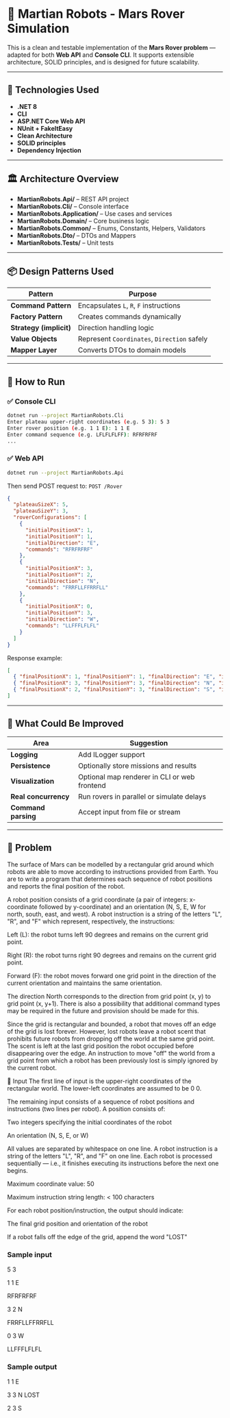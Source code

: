 # 🚀 Martian Robots - Mars Rover Simulation

This is a clean and testable implementation of the **Mars Rover problem** — adapted for both **Web API** and **Console CLI**. It supports extensible architecture, SOLID principles, and is designed for future scalability.

---

## 🧰 Technologies Used
- **.NET 8**
- **CLI**
- **ASP.NET Core Web API**
- **NUnit + FakeItEasy**
- **Clean Architecture**
- **SOLID principles**
- **Dependency Injection**

---

## 🏛️ Architecture Overview
- **MartianRobots.Api/** – REST API project
- **MartianRobots.Cli/** – Console interface
- **MartianRobots.Application/** – Use cases and services
- **MartianRobots.Domain/** – Core business logic
- **MartianRobots.Common/** – Enums, Constants, Helpers, Validators
- **MartianRobots.Dto/** – DTOs and Mappers
- **MartianRobots.Tests/** – Unit tests
 
---

## 📦 Design Patterns Used

| Pattern               | Purpose                             |
|-----------------------|-------------------------------------|
| **Command Pattern**   | Encapsulates `L`, `R`, `F` instructions |
| **Factory Pattern**   | Creates commands dynamically         |
| **Strategy (implicit)**| Direction handling logic             |
| **Value Objects**     | Represent `Coordinates`, `Direction` safely |
| **Mapper Layer**      | Converts DTOs to domain models       |

---

## 🚀 How to Run
### ✅ Console CLI
```bash
dotnet run --project MartianRobots.Cli
Enter plateau upper-right coordinates (e.g. 5 3): 5 3
Enter rover position (e.g. 1 1 E): 1 1 E
Enter command sequence (e.g. LFLFLFLFF): RFRFRFRF
...
```
### ✅ Web API
```bash
dotnet run --project MartianRobots.Api
```
Then send POST request to:
<code>POST /Rover</code>

```json
{
  "plateauSizeX": 5,
  "plateauSizeY": 3,
  "roverConfigurations": [
    {
      "initialPositionX": 1,
      "initialPositionY": 1,
      "initialDirection": "E",
      "commands": "RFRFRFRF"
    },
    {
      "initialPositionX": 3,
      "initialPositionY": 2,
      "initialDirection": "N",
      "commands": "FRRFLLFFRRFLL"
    },
    {
      "initialPositionX": 0,
      "initialPositionY": 3,
      "initialDirection": "W",
      "commands": "LLFFFLFLFL"
    }
  ]
}
```

Response example:
```json
[
  { "finalPositionX": 1, "finalPositionY": 1, "finalDirection": "E", "isRoverLost": false },
  { "finalPositionX": 3, "finalPositionY": 3, "finalDirection": "N", "isRoverLost": true },
  { "finalPositionX": 2, "finalPositionY": 3, "finalDirection": "S", "isRoverLost": false }
]
```

---

## 🚧 What Could Be Improved
| Area               | Suggestion                            |
|-----------------------|-------------------------------------|
| **Logging**   | Add ILogger<T> support |
| **Persistence**   | Optionally store missions and results         |
| **Visualization**| Optional map renderer in CLI or web frontend             |
| **Real concurrency**     | Run rovers in parallel or simulate delays |
| **Command parsing**      | Accept input from file or stream       |

---

## 🧩 Problem
The surface of Mars can be modelled by a rectangular grid around which robots are able to move according to instructions provided from Earth. You are to write a program that determines each sequence of robot positions and reports the final position of the robot.

A robot position consists of a grid coordinate (a pair of integers: x-coordinate followed by y-coordinate) and an orientation (N, S, E, W for north, south, east, and west). A robot instruction is a string of the letters "L", "R", and "F" which represent, respectively, the instructions:

Left (L): the robot turns left 90 degrees and remains on the current grid point.

Right (R): the robot turns right 90 degrees and remains on the current grid point.

Forward (F): the robot moves forward one grid point in the direction of the current orientation and maintains the same orientation.

The direction North corresponds to the direction from grid point (x, y) to grid point (x, y+1). There is also a possibility that additional command types may be required in the future and provision should be made for this.

Since the grid is rectangular and bounded, a robot that moves off an edge of the grid is lost forever. However, lost robots leave a robot scent that prohibits future robots from dropping off the world at the same grid point. The scent is left at the last grid position the robot occupied before disappearing over the edge. An instruction to move "off" the world from a grid point from which a robot has been previously lost is simply ignored by the current robot.

🔡 Input
The first line of input is the upper-right coordinates of the rectangular world. The lower-left coordinates are assumed to be 0 0.

The remaining input consists of a sequence of robot positions and instructions (two lines per robot).
A position consists of:

Two integers specifying the initial coordinates of the robot

An orientation (N, S, E, or W)

All values are separated by whitespace on one line.
A robot instruction is a string of the letters "L", "R", and "F" on one line.
Each robot is processed sequentially — i.e., it finishes executing its instructions before the next one begins.

Maximum coordinate value: 50

Maximum instruction string length: < 100 characters

For each robot position/instruction, the output should indicate:

The final grid position and orientation of the robot

If a robot falls off the edge of the grid, append the word "LOST"

### Sample input
5 3

1 1 E

RFRFRFRF

3 2 N

FRRFLLFFRRFLL

0 3 W

LLFFFLFLFL

### Sample output
1 1 E

3 3 N LOST

2 3 S
